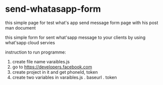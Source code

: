 # send-whatasapp-form
this simple page for test what's app send message form page with his post man document

this simple form for sent what'sapp message to your clients by using what'sapp cloud servies 

instruction to run programme:
  1) create file name varaibles.js
  2) go to https://developers.facebook.com
  3) create project in it and get phoneId, token
  4) create two variables in varaibles.js
        . baseurl
        . token
